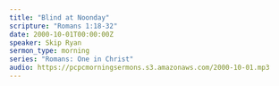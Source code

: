 ```yaml
---
title: "Blind at Noonday"
scripture: "Romans 1:18-32"
date: 2000-10-01T00:00:00Z
speaker: Skip Ryan
sermon_type: morning
series: "Romans: One in Christ"
audio: https://pcpcmorningsermons.s3.amazonaws.com/2000-10-01.mp3 
---
```



